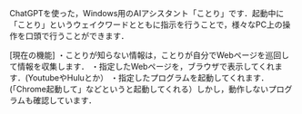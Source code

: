 ChatGPTを使った，Windows用のAIアシスタント「ことり」です．起動中に「ことり」というウェイクワードとともに指示を行うことで，様々なPC上の操作を口頭で行うことができます．

[現在の機能]
・ことりが知らない情報は，ことりが自分でWebページを巡回して情報を収集します．
・指定したWebページを，ブラウザで表示してくれます．(YoutubeやHuluとか）
・指定したプログラムを起動してくれます．(「Chrome起動して」などというと起動してくれる）しかし，動作しないプログラムも確認しています．

